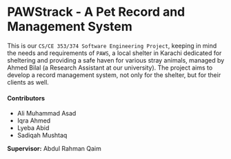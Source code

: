 # PAWStrack - A Pet Record and Management System

This is our ```CS/CE 353/374 Software Engineering Project```, keeping in mind the needs and requirements of ```PAWS```, a local shelter in Karachi dedicated for sheltering and providing a safe haven for various stray animals, managed by Ahmed Bilal (a Research Assistant at our university).
The project aims to develop a record management system, not only for the shelter, but for their clients as well.


#### Contributors
- Ali Muhammad Asad
- Iqra Ahmed
- Lyeba Abid
- Sadiqah Mushtaq

**Supervisor:** Abdul Rahman Qaim
